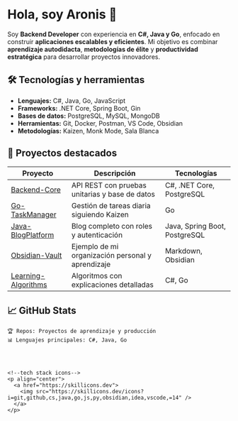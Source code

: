 # Hola, soy Aronis 👋

Soy **Backend Developer** con experiencia en **C#, Java y Go**, enfocado en construir **aplicaciones escalables y eficientes**. Mi objetivo es combinar **aprendizaje autodidacta**, **metodologías de élite** y **productividad estratégica** para desarrollar proyectos innovadores.

## 🛠 Tecnologías y herramientas

- **Lenguajes:** C#, Java, Go, JavaScript
- **Frameworks:** .NET Core, Spring Boot, Gin
- **Bases de datos:** PostgreSQL, MySQL, MongoDB
- **Herramientas:** Git, Docker, Postman, VS Code, Obsidian
- **Metodologías:** Kaizen, Monk Mode, Sala Blanca

## 🚀 Proyectos destacados

| Proyecto | Descripción | Tecnologías |
|----------|------------|------------|
| [Backend-Core](https://github.com/usuario/Backend-Core) | API REST con pruebas unitarias y base de datos | C#, .NET Core, PostgreSQL |
| [Go-TaskManager](https://github.com/usuario/Go-TaskManager) | Gestión de tareas diaria siguiendo Kaizen | Go |
| [Java-BlogPlatform](https://github.com/usuario/Java-BlogPlatform) | Blog completo con roles y autenticación | Java, Spring Boot, PostgreSQL |
| [Obsidian-Vault](https://github.com/usuario/Obsidian-Vault) | Ejemplo de mi organización personal y aprendizaje | Markdown, Obsidian |
| [Learning-Algorithms](https://github.com/usuario/Learning-Algorithms) | Algoritmos con explicaciones detalladas | C#, Go |

## 📈 GitHub Stats

```text
🏆 Repos: Proyectos de aprendizaje y producción
📊 Lenguajes principales: C#, Java, Go




<!--tech stack icons-->
<p align="center">
  <a href="https://skillicons.dev">
    <img src="https://skillicons.dev/icons?i=git,github,cs,java,go,js,py,obsidian,idea,vscode,=14" />
  </a>
</p>
